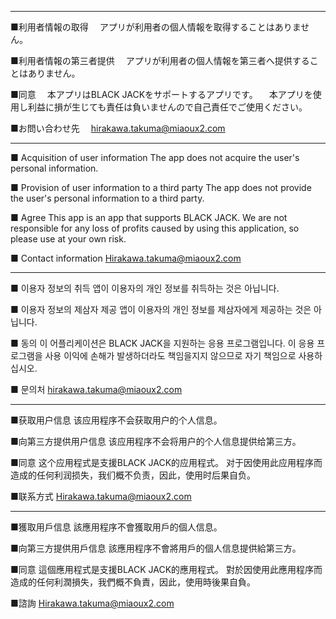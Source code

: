 -----------------------------------------------------------------------
■利用者情報の取得
　アプリが利用者の個人情報を取得することはありません。

■利用者情報の第三者提供
　アプリが利用者の個人情報を第三者へ提供することはありません。

■同意
　本アプリはBLACK JACKをサポートするアプリです。
　本アプリを使用し利益に損が生じても責任は負いませんので自己責任でご使用ください。

■お問い合わせ先
　hirakawa.takuma@miaoux2.com
 
 -------------------------------------------------- ---------------------
■ Acquisition of user information
The app does not acquire the user's personal information.

■ Provision of user information to a third party
The app does not provide the user's personal information to a third party.

■ Agree
This app is an app that supports BLACK JACK.
We are not responsible for any loss of profits caused by using this application, so please use at your own risk.

■ Contact information
Hirakawa.takuma@miaoux2.com

-------------------------------------------------- ---------------------
■ 이용자 정보의 취득
앱이 이용자의 개인 정보를 취득하는 것은 아닙니다.

■ 이용자 정보의 제삼자 제공
앱이 이용자의 개인 정보를 제삼자에게 제공하는 것은 아닙니다.

■ 동의
이 어플리케이션은 BLACK JACK을 지원하는 응용 프로그램입니다.
이 응용 프로그램을 사용 이익에 손해가 발생하더라도 책임을지지 않으므로 자기 책임으로 사용하십시오.

■ 문의처
hirakawa.takuma@miaoux2.com

-------------------------------------------------- ---------------------
■获取用户信息
该应用程序不会获取用户的个人信息。

■向第三方提供用户信息
该应用程序不会将用户的个人信息提供给第三方。

■同意
这个应用程式是支援BLACK JACK的应用程式。
对于因使用此应用程序而造成的任何利润损失，我们概不负责，因此，使用时后果自负。

■联系方式
Hirakawa.takuma@miaoux2.com

-------------------------------------------------- ---------------------
■獲取用戶信息
該應用程序不會獲取用戶的個人信息。

■向第三方提供用戶信息
該應用程序不會將用戶的個人信息提供給第三方。

■同意
這個應用程式是支援BLACK JACK的應用程式。
對於因使用此應用程序而造成的任何利潤損失，我們概不負責，因此，使用時後果自負。

■諮詢
Hirakawa.takuma@miaoux2.com
